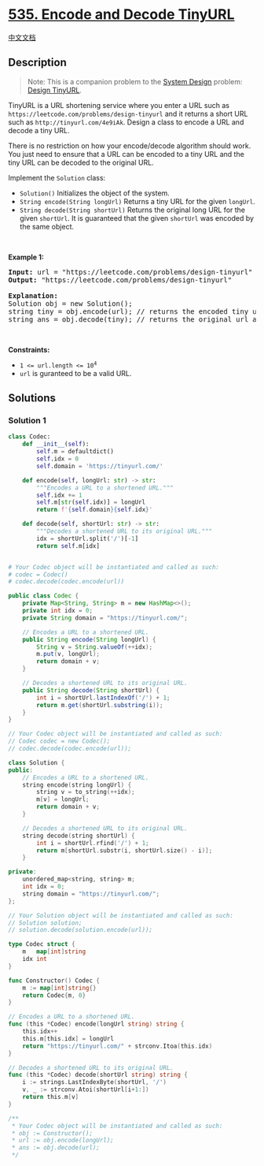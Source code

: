 # [535. Encode and Decode TinyURL](https://leetcode.com/problems/encode-and-decode-tinyurl)

[中文文档](./solution/0500-0599/0535.Encode%20and%20Decode%20TinyURL/README.md)

<!-- tags:Design,Hash Table,String,Hash Function -->

## Description

<blockquote>Note: This is a companion problem to the <a href="https://leetcode.com/discuss/interview-question/system-design/" target="_blank">System Design</a> problem: <a href="https://leetcode.com/discuss/interview-question/124658/Design-a-URL-Shortener-(-TinyURL-)-System/" target="_blank">Design TinyURL</a>.</blockquote>

<p>TinyURL is a URL shortening service where you enter a URL such as <code>https://leetcode.com/problems/design-tinyurl</code> and it returns a short URL such as <code>http://tinyurl.com/4e9iAk</code>. Design a class to encode a URL and decode a tiny URL.</p>

<p>There is no restriction on how your encode/decode algorithm should work. You just need to ensure that a URL can be encoded to a tiny URL and the tiny URL can be decoded to the original URL.</p>

<p>Implement the <code>Solution</code> class:</p>

<ul>
	<li><code>Solution()</code> Initializes the object of the system.</li>
	<li><code>String encode(String longUrl)</code> Returns a tiny URL for the given <code>longUrl</code>.</li>
	<li><code>String decode(String shortUrl)</code> Returns the original long URL for the given <code>shortUrl</code>. It is guaranteed that the given <code>shortUrl</code> was encoded by the same object.</li>
</ul>

<p>&nbsp;</p>
<p><strong class="example">Example 1:</strong></p>

<pre>
<strong>Input:</strong> url = &quot;https://leetcode.com/problems/design-tinyurl&quot;
<strong>Output:</strong> &quot;https://leetcode.com/problems/design-tinyurl&quot;

<strong>Explanation:</strong>
Solution obj = new Solution();
string tiny = obj.encode(url); // returns the encoded tiny url.
string ans = obj.decode(tiny); // returns the original url after decoding it.
</pre>

<p>&nbsp;</p>
<p><strong>Constraints:</strong></p>

<ul>
	<li><code>1 &lt;= url.length &lt;= 10<sup>4</sup></code></li>
	<li><code>url</code> is guranteed to be a valid URL.</li>
</ul>

## Solutions

### Solution 1

<!-- tabs:start -->

```python
class Codec:
    def __init__(self):
        self.m = defaultdict()
        self.idx = 0
        self.domain = 'https://tinyurl.com/'

    def encode(self, longUrl: str) -> str:
        """Encodes a URL to a shortened URL."""
        self.idx += 1
        self.m[str(self.idx)] = longUrl
        return f'{self.domain}{self.idx}'

    def decode(self, shortUrl: str) -> str:
        """Decodes a shortened URL to its original URL."""
        idx = shortUrl.split('/')[-1]
        return self.m[idx]


# Your Codec object will be instantiated and called as such:
# codec = Codec()
# codec.decode(codec.encode(url))
```

```java
public class Codec {
    private Map<String, String> m = new HashMap<>();
    private int idx = 0;
    private String domain = "https://tinyurl.com/";

    // Encodes a URL to a shortened URL.
    public String encode(String longUrl) {
        String v = String.valueOf(++idx);
        m.put(v, longUrl);
        return domain + v;
    }

    // Decodes a shortened URL to its original URL.
    public String decode(String shortUrl) {
        int i = shortUrl.lastIndexOf('/') + 1;
        return m.get(shortUrl.substring(i));
    }
}

// Your Codec object will be instantiated and called as such:
// Codec codec = new Codec();
// codec.decode(codec.encode(url));
```

```cpp
class Solution {
public:
    // Encodes a URL to a shortened URL.
    string encode(string longUrl) {
        string v = to_string(++idx);
        m[v] = longUrl;
        return domain + v;
    }

    // Decodes a shortened URL to its original URL.
    string decode(string shortUrl) {
        int i = shortUrl.rfind('/') + 1;
        return m[shortUrl.substr(i, shortUrl.size() - i)];
    }

private:
    unordered_map<string, string> m;
    int idx = 0;
    string domain = "https://tinyurl.com/";
};

// Your Solution object will be instantiated and called as such:
// Solution solution;
// solution.decode(solution.encode(url));
```

```go
type Codec struct {
	m   map[int]string
	idx int
}

func Constructor() Codec {
	m := map[int]string{}
	return Codec{m, 0}
}

// Encodes a URL to a shortened URL.
func (this *Codec) encode(longUrl string) string {
	this.idx++
	this.m[this.idx] = longUrl
	return "https://tinyurl.com/" + strconv.Itoa(this.idx)
}

// Decodes a shortened URL to its original URL.
func (this *Codec) decode(shortUrl string) string {
	i := strings.LastIndexByte(shortUrl, '/')
	v, _ := strconv.Atoi(shortUrl[i+1:])
	return this.m[v]
}

/**
 * Your Codec object will be instantiated and called as such:
 * obj := Constructor();
 * url := obj.encode(longUrl);
 * ans := obj.decode(url);
 */
```

<!-- tabs:end -->

<!-- end -->
